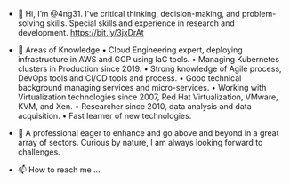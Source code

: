- 👋 Hi, I’m @4ng31. I've critical thinking, decision-making, and problem-solving skills. Special skills and experience in research and development. https://bit.ly/3jxDrAt
  
- 👀 Areas of Knowledge
• Cloud Engineering expert, deploying infrastructure in AWS and GCP using IaC tools.
• Managing Kubernetes clusters in Production since 2019.
• Strong knowledge of Agile process, DevOps tools and CI/CD tools and process.
• Good technical background managing services and micro-services.
• Working with Virtualization technologies since 2007, Red Hat Virtualization, VMware,
KVM, and Xen.
• Researcher since 2010, data analysis and data acquisition.
• Fast learner of new technologies.

- 💞️ A professional eager to enhance and go above and beyond in a great array of sectors. Curious by nature, I am always looking forward to challenges.
  
- 📫 How to reach me ...

<!---
4ng31/4ng31 is a ✨ special ✨ repository because its `README.md` (this file) appears on your GitHub profile.
You can click the Preview link to take a look at your changes.
--->
